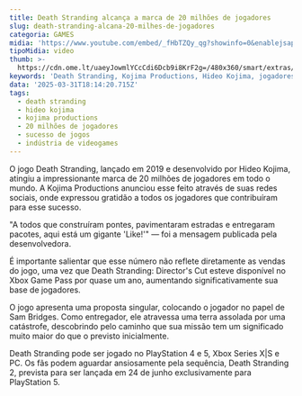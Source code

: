 ```yaml
---
title: Death Stranding alcança a marca de 20 milhões de jogadores
slug: death-stranding-alcana-20-milhes-de-jogadores
categoria: GAMES
midia: 'https://www.youtube.com/embed/_fHbTZQy_qg?showinfo=0&enablejsapi=1'
tipoMidia: video
thumb: >-
  https://cdn.ome.lt/uaeyJowmlYCcCdi6Dcb9i8KrF2g=/480x360/smart/extras/conteudos/imagem_2025-03-31_142322130.png
keywords: 'Death Stranding, Kojima Productions, Hideo Kojima, jogadores, gaming'
data: '2025-03-31T18:14:20.715Z'
tags:
  - death stranding
  - hideo kojima
  - kojima productions
  - 20 milhões de jogadores
  - sucesso de jogos
  - indústria de videogames
---
```


O jogo Death Stranding, lançado em 2019 e desenvolvido por Hideo Kojima, atingiu a impressionante marca de 20 milhões de jogadores em todo o mundo. A Kojima Productions anunciou esse feito através de suas redes sociais, onde expressou gratidão a todos os jogadores que contribuíram para esse sucesso. 

"A todos que construíram pontes, pavimentaram estradas e entregaram pacotes, aqui está um gigante 'Like!'" — foi a mensagem publicada pela desenvolvedora. 

É importante salientar que esse número não reflete diretamente as vendas do jogo, uma vez que Death Stranding: Director's Cut esteve disponível no Xbox Game Pass por quase um ano, aumentando significativamente sua base de jogadores. 

O jogo apresenta uma proposta singular, colocando o jogador no papel de Sam Bridges. Como entregador, ele atravessa uma terra assolada por uma catástrofe, descobrindo pelo caminho que sua missão tem um significado muito maior do que o previsto inicialmente. 

Death Stranding pode ser jogado no PlayStation 4 e 5, Xbox Series X|S e PC. Os fãs podem aguardar ansiosamente pela sequência, Death Stranding 2, prevista para ser lançada em 24 de junho exclusivamente para PlayStation 5.
